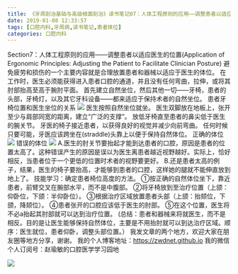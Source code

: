```yaml
---
title: 《牙周刮治基础与高级根面刮治》读书笔记07：人体工程原则的应用——调整患者以适应医生的位置
date: 2019-01-08 12:33:57
tags: [口腔内科,牙周病,读书笔记,患者体位]
categories: 口腔内科
---
```

Section7：人体工程原则的应用——调整患者以适应医生的位置(Application of Ergonomic Principles: Adjusting the Patient to Facilitate Clinician Posture)
避免疲劳和损伤的一个主要内容就是合理放置患者和器械以适应于医生的体位。
在工作时，医生必须能获得进入患者口腔的通道，并且没有任何弯曲，拉伸，或将其肘部抬高至高于腕肘平面。
首先建立自然坐位，然后其他一切——牙椅，患者的头部，牙椅灯，以及其它牙科设备——都来适应于保持术者的自然坐位。
患者牙椅位置和医生坐位的关系
![](https://zymblog-1258069789.cos.ap-chengdu.myqcloud.com/blog0076-yzgzjc07/01.jpg)
医生按照自然坐位就坐。
医生双脚放在地板上，张开至少与肩部同宽的距离，建立“广泛的支撑”。
放低牙椅直至患者的鼻尖低于医生的腕关节。
牙医的椅子接近患者，以获得良好的视觉并减少向前弯曲。
任何时候只要可能，牙医应该跨坐在(straddle)头靠上以便于保持自然体位。
正确的体位
![](https://zymblog-1258069789.cos.ap-chengdu.myqcloud.com/blog0076-yzgzjc07/02.jpg)
错误的体位
![](https://zymblog-1258069789.cos.ap-chengdu.myqcloud.com/blog0076-yzgzjc07/03.jpg)
A.医生的肘关节要抬起才能到达患者的口腔，原因是患者的位置太高了。这种错误产生的原因是误以为医生离患者越近视野越好。实际上，恰好相反，当患者位于一个更低的位置时术者的视野要更好。
B.还是患者太高的例子，结果，医生的椅子要抬高，才能够到患者的口腔，这样她的腿就不能伸直放到地上了。
技能学习：确定患者椅位高度的方法。
①按正确的自然体位坐下，靠近患者，前臂交叉在腕部水平，而不是中腹部。
②将牙椅放到至治疗位置（上颌：仰卧位，下颌：半仰卧位）。
③根据治疗区域放置患者头部（上颌：抬颏位，下颌，降颏位）。
④患者张开的口腔应该低于医生的肘部。
⑤在这个位置，医生将不必a抬起其肘部就可以达到治疗位置。
(总结：患者和器械来将就医生，而不是相反。目的是让医生能够保持自然体位，主要是不用抬肘就可以到达治疗区域。顺序：医生就位，患者仰卧，调整头部位置。）
我发文章的两个地方，欢迎大家在朋友圈等地方分享，谢谢。
我的个人博客地址：https://zwdnet.github.io
我的微信个人订阅号：赵瑜敏的口腔医学学习园地

![](https://zymblog-1258069789.cos.ap-chengdu.myqcloud.com/other/wx.jpg)
